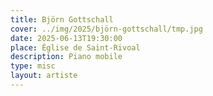 ```yaml
---
title: Björn Gottschall
cover: ../img/2025/björn-gottschall/tmp.jpg
date: 2025-06-13T19:30:00
place: Église de Saint-Rivoal
description: Piano mobile 
type: misc
layout: artiste
---
```

